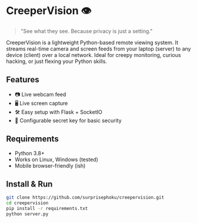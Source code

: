 # CreeperVision 👁️

> "See what they see. Because privacy is just a setting."

CreeperVision is a lightweight Python-based remote viewing system. It streams real-time camera and screen feeds from your laptop (server) to any device (client) over a local network. Ideal for creepy monitoring, curious hacking, or just flexing your Python skills.

## Features
- 📷 Live webcam feed
- 🖥️ Live screen capture
- 🛠️ Easy setup with Flask + SocketIO
- 🔐 Configurable secret key for basic security

## Requirements
- Python 3.8+
- Works on Linux, Windows (tested)
- Mobile browser-friendly (ish)

## Install & Run

```bash
git clone https://github.com/surprisephoku/creepervision.git
cd creepervision
pip install -r requirements.txt
python server.py
